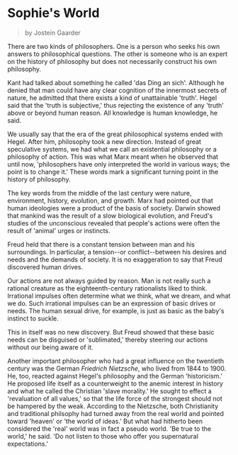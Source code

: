 # Sophie's World
> by Jostein Gaarder

There are two kinds of philosophers. One is a person who seeks his own answers to philosophical questions. The other is someone who is an expert on the history of philosophy but does not necessarily construct his own philosophy.

Kant had talked about something he called 'das Ding an sich'. Although he denied that man could have any clear cognition of the innermost secrets of nature, he admitted that there exists a kind of unattainable 'truth'. Hegel said that the 'truth is subjective,' thus rejecting the existence of any 'truth'  above or beyond human reason. All knowledge is human knowledge, he said.

We usually say that the era of the great philosophical systems ended with Hegel. After him, philosophy took a new direction. Instead of great speculative systems, we had what we call an existential philosophy or a philosophy of action. This was what Marx meant when he observed that until now, 'philosophers have only interpreted the world in various ways; the point is to change it.' These words mark a significant turning point in the history of philosophy.

The key words from the middle of the last century were nature, environment, history, evolution, and growth. Marx had pointed out that human ideologies were a product of the basis of society. Darwin showed that mankind was the result of a slow biological evolution, and Freud's studies of the unconscious revealed that people's actions were often the result of 'animal' urges or instincts.

Freud held that there is a constant tension between man and his surroundings. In particular, a tension--or conflict--between his desires and needs and the demands of society. It is no exaggeration to say that Freud discovered human drives. 

Our actions are not always guided by reason. Man is not really such a rational creature as the eighteenth-century rationalists liked to think. Irrational impulses often determine what we think, what we dream, and what we do. Such irrational impulses can be an expression of basic drives or needs. The human sexual drive, for example, is just as basic as the baby's instinct to suckle.

This in itself was no new discovery. But Freud showed that these basic needs can be disguised or 'sublimated,' thereby steering our actions without our being aware of it. 

Another important philosopher who had a great influence on the twentieth century was the German *Friedrich Nietzsche*, who lived from 1844 to 1900. He, too, reacted against Hegel's philosophy and the German 'historicism.' He proposed life itself as a counterweight to the anemic interest in history and what he called the Christian 'slave morality.' He sought to effect a 'revaluation of all values,' so that the life force of the strongest should not be hampered by the weak. According to the Nietzsche, both Christianity and traditional philsophy had turned away from the real world and pointed toward 'heaven' or 'the world of ideas.' But what had hitherto been considered the 'real' world was in fact a pseudo world. 'Be true to the world,' he said. 'Do not listen to those who offer you supernatural expectations.'